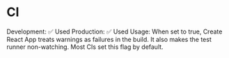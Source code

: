 # CI

Development: ✅ Used
Production: ✅ Used
Usage: When set to true, Create React App treats warnings as failures in the build. It also makes the test runner non-watching. Most CIs set this flag by default.